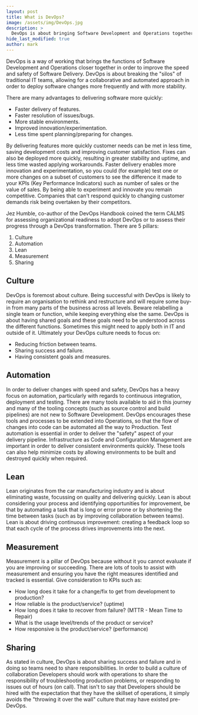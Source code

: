 ```yaml
---
layout: post
title: What is DevOps?
image: /assets/img/DevOps.jpg
description: >
  DevOps is about bringing Software Development and Operations together in order to improve the speed and safety of Software Delivery. This blog post gives a high level introduction to the concept of DevOps.
hide_last_modified: true
author: mark
---
```


DevOps is a way of working that brings the functions of Software Development and Operations closer together in order to improve the speed and safety of Software Delivery. DevOps is about breaking the "silos" of traditional IT teams, allowing for a collaborative and automated approach in order to deploy software changes more frequently and with more stability.

There are many advantages to delivering software more quickly:

- Faster delivery of features.
- Faster resolution of issues/bugs.
- More stable environments.
- Improved innovation/experimentation.
- Less time spent planning/preparing for changes.

By delivering features more quickly customer needs can be met in less time, saving development costs and improving customer satisfaction. Fixes can also be deployed more quickly, resulting in greater stability and uptime, and less time wasted applying workarounds. Faster delivery enables more innovation and experimentation, so you could (for example) test one or more changes on a subset of customers to see the difference it made to your KPIs (Key Performance Indicators) such as number of sales or the value of sales. By being able to experiment and innovate you remain competitive. Companies that can't respond quickly to changing customer demands risk being overtaken by their competitors.

Jez Humble, co-author of the DevOps Handbook coined the term CALMS for assessing organizational readiness to adopt DevOps or to assess their progress through a DevOps transformation. There are 5 pillars:

1. Culture
2. Automation
3. Lean
4. Measurement
5. Sharing

## Culture

DevOps is foremost about culture. Being successful with DevOps is likely to require an organisation to rethink and restructure and will require some buy-in from many parts of the business across all levels. Beware relabelling a single team or function, while keeping everything else the same. DevOps is about having shared goals and these goals need to be understood across the different functions. Sometimes this might need to apply both in IT and outside of it. Ultimately your DevOps culture needs to focus on:

- Reducing friction between teams.
- Sharing success and failure.
- Having consistent goals and measures.

## Automation

In order to deliver changes with speed and safety, DevOps has a heavy focus on automation, particularly with regards to continuous integration, deployment and testing. There are many tools available to aid in this journey and many of the tooling concepts (such as source control and build pipelines) are not new to Software Development. DevOps encourages these tools and processes to be extended into Operations, so that the flow of changes into code can be automated all the way to Production. Test automation is essential in order to deliver the "safety" aspect of your delivery pipeline. Infrastructure as Code and Configuration Management are important in order to deliver consistent environments quickly. These tools can also help minimize costs by allowing environments to be built and destroyed quickly when required.

## Lean

Lean originates from the car manufacturing industry and is about eliminating waste, focussing on quality and delivering quickly. Lean is about considering your process and identifying opportunities for improvement, be that by automating a task that is long or error prone or by shortening the time between tasks (such as by improving collaboration between teams). Lean is about driving continuous improvement: creating a feedback loop so that each cycle of the process drives improvements into the next.

## Measurement

Measurement is a pillar of DevOps because without it you cannot evaluate if you are improving or succeeding. There are lots of tools to assist with measurement and ensuring you have the right measures identified and tracked is essential. Give consideration to KPIs such as:

- How long does it take for a change/fix to get from development to production?
- How reliable is the product/service? (uptime)
- How long does it take to recover from failure? (MTTR - Mean Time to Repair)
- What is the usage level/trends of the product or service?
- How responsive is the product/service? (performance)

## Sharing

As stated in culture, DevOps is about sharing success and failure and in doing so teams need to share responsibilities. In order to build a culture of collaboration Developers should work with operations to share the responsibility of troubleshooting production problems, or responding to issues out of hours (on call). That isn't to say that Developers should be hired with the expectation that they have the skillset of operations, it simply avoids the "throwing it over the wall" culture that may have existed pre-DevOps.

